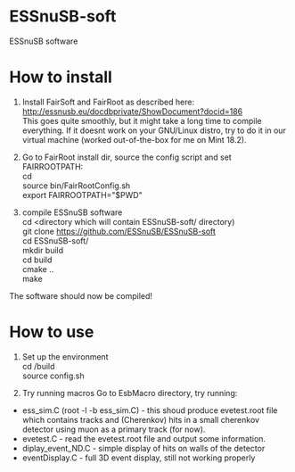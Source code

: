 # ESSnuSB-soft
ESSnuSB software

# How to install
1. Install FairSoft and FairRoot as described here:\
http://essnusb.eu/docdbprivate/ShowDocument?docid=186 \
This goes quite smoothly, but it might take a long time to compile everything. If it doesnt work on your GNU/Linux distro, try to do it in our virtual machine (worked out-of-the-box for me on Mint 18.2).

2. Go to FairRoot install dir, source the config script and set FAIRROOTPATH:\
cd <your FairRoot installation directory>\
source bin/FairRootConfig.sh\
export FAIRROOTPATH="$PWD"

3. compile ESSnuSB software\
cd <directory which will contain ESSnuSB-soft/ directory)\
git clone https://github.com/ESSnuSB/ESSnuSB-soft \
cd ESSnuSB-soft/ \
mkdir build \
cd build \
cmake .. \
make

The software should now be compiled!

# How to use
1. Set up the environment \
cd <ESSnuSB-soft directory>/build \
source config.sh

2. Try running macros
Go to EsbMacro directory, try running:
- ess_sim.C (root -l -b ess_sim.C) - this shoud produce evetest.root file which contains tracks and (Cherenkov) hits in a small cherenkov detector using muon as a primary track (for now).
- evetest.C - read the evetest.root file and output some information.
- diplay_event_ND.C - simple display of hits on walls of the detector
- eventDisplay.C - full 3D event display, still not working properly
